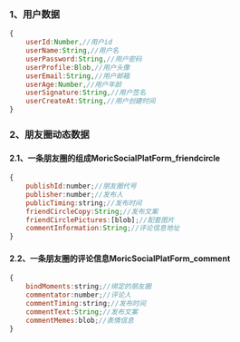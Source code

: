 ### 1、用户数据
```js
{
	userId:Number,//用户id
	userName:String,//用户名
	userPassword:String,//用户密码
	userProfile:Blob,//用户头像
	userEmail:String,//用户邮箱
	userAge:Number,//用户年龄
	userSignature:String,//用户签名
	userCreateAt:String,//用户创建时间
}
```
### 2、朋友圈动态数据
#### 2.1、一条朋友圈的组成MoricSocialPlatForm_friendcircle
```js
{
	publishId:number;//朋友圈代号
	publisher:number;//发布人
	publicTiming:string;//发布时间
	friendCircleCopy:String;//发布文案
	friendCirclePictures:[blob];//配套图片
	commentInformation:String;//评论信息地址
}
```
#### 2.2、一条朋友圈的评论信息MoricSocialPlatForm_comment
```js
{
	bindMoments:string;//绑定的朋友圈
	commentator:number;//评论人
	commentTiming:string;//发布时间
	commentText:String;//发布文案
	commentMemes:blob;//表情信息
}
```